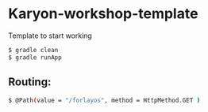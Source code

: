 # Karyon-workshop-template
Template to start working

```bash
$ gradle clean
$ gradle runApp
```

## Routing:

```bash
$ @Path(value = "/forlayos", method = HttpMethod.GET )
```